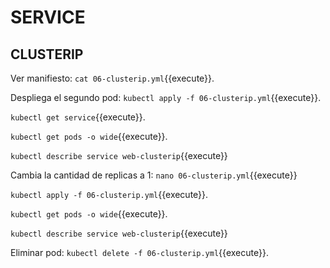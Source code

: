 # SERVICE
## CLUSTERIP

Ver manifiesto:
`cat 06-clusterip.yml`{{execute}}.

Despliega el segundo pod:
`kubectl apply -f 06-clusterip.yml`{{execute}}.

`kubectl get service`{{execute}}.

`kubectl get pods -o wide`{{execute}}.

`kubectl describe service web-clusterip`{{execute}}

Cambia la cantidad de replicas a 1:
`nano 06-clusterip.yml`{{execute}}

`kubectl apply -f 06-clusterip.yml`{{execute}}.

`kubectl get pods -o wide`{{execute}}.

`kubectl describe service web-clusterip`{{execute}}

Eliminar pod:
`kubectl delete -f 06-clusterip.yml`{{execute}}.


